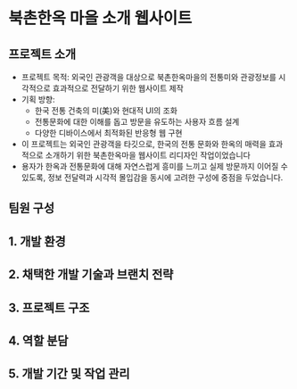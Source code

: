 # 북촌한옥 마을 소개 웹사이트

## 프로젝트 소개
- 프로젝트 목적: 외국인 관광객을 대상으로 북촌한옥마을의 전통미와 관광정보를 시각적으로 효과적으로 전달하기 위한 웹사이트 제작
- 기획 방향:
  - 한국 전통 건축의 미(美)와 현대적 UI의 조화
  - 전통문화에 대한 이해를 돕고 방문을 유도하는 사용자 흐름 설계
  - 다양한 디바이스에서 최적화된 반응형 웹 구현
- 이 프로젝트는 외국인 관광객을 타깃으로, 한국의 전통 문화와 한옥의 매력을 효과적으로 소개하기 위한 북촌한옥마을 웹사이트 리디자인 작업이었습니다
- 용자가 한옥과 전통문화에 대해 자연스럽게 흥미를 느끼고 실제 방문까지 이어질 수 있도록, 정보 전달력과 시각적 몰입감을 동시에 고려한 구성에 중점을 두었습니다.

## 팀원 구성

## 1. 개발 환경

## 2. 채택한 개발 기술과 브랜치 전략

## 3. 프로젝트 구조

## 4. 역할 분담

## 5. 개발 기간 및 작업 관리



